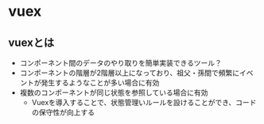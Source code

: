 # vuex

## vuexとは

- コンポーネント間のデータのやり取りを簡単実装できるツール？
- コンポーネントの階層が2階層以上になっており、祖父・孫間で頻繁にイベントが発生するようなことが多い場合に有効
- 複数のコンポーネントが同じ状態を参照している場合に有効
  - Vuexを導入することで、状態管理いルールを設けることができ、コードの保守性が向上する

